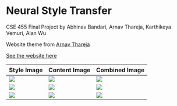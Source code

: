 # Neural Style Transfer

CSE 455 Final Project by Abhinav Bandari, Arnav Thareja, Karthikeya Vemuri, Alan Wu

Website theme from [Arnav Thareja](https://arnavthareja.github.io)

[See the website here](https://abx393.github.io/CSE-455-Final-Project)

| Style Image | Content Image | Combined Image |
| --- | --- | --- |
| ![](assets/images/picasso.png) | ![](assets/images/forest_content.png) | ![](assets/images/forest_picasso.png) |
| ![](assets/images/wave.jpg) | ![](assets/images/paradise.jpg) | ![](assets/images/paradise_wave.jpg) |
| ![](assets/images/illusion.jpg) | ![](assets/images/capitol.png) | ![](assets/images/capitol_illusion.png) |
